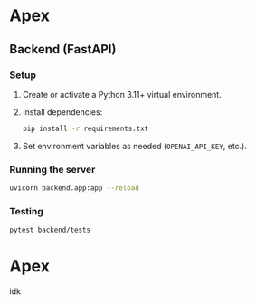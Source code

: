 # Apex

## Backend (FastAPI)

### Setup

1. Create or activate a Python 3.11+ virtual environment.
2. Install dependencies:

   ```bash
   pip install -r requirements.txt
   ```

3. Set environment variables as needed (`OPENAI_API_KEY`, etc.).

### Running the server

```bash
uvicorn backend.app:app --reload
```

### Testing

```bash
pytest backend/tests
```
# Apex

idk
